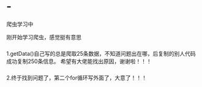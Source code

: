 # -
爬虫学习中

刚开始学习爬虫，感觉挺有意思

### 
1.getData()自己写的总是爬取25条数据，不知道问题出在哪，后复制的别人代码成功复制250条信息。
希望有大佬能找出原因，谢谢啦！！！


###
2.终于找到问题了，第二个for循环写外面了，大意了！！！
